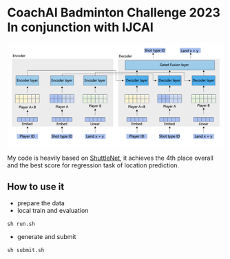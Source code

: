 # CoachAI Badminton Challenge 2023 In conjunction with IJCAI

![model](./input/model.png)

My code is heavily based on [ShuttleNet](https://github.com/wywyWang/CoachAI-Projects/tree/main/CoachAI-Challenge-IJCAI2023/Track%202%3A%20Stroke%20Forecasting), it achieves the 4th place overall and the best score for regression task of location prediction.


## How to use it

- prepare the data
- local train and evaluation
```shell
sh run.sh
```

- generate and submit
```shell
sh submit.sh
```
